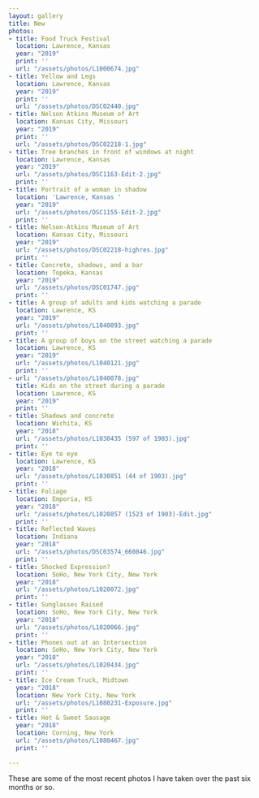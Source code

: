 ```yaml
---
layout: gallery
title: New
photos:
- title: Food Truck Festival
  location: Lawrence, Kansas
  year: "2019"
  print: ''
  url: "/assets/photos/L1000674.jpg"
- title: Yellow and Legs
  location: Lawrence, Kansas
  year: "2019"
  print: ''
  url: "/assets/photos/DSC02440.jpg"
- title: Nelson Atkins Museum of Art
  location: Kansas City, Missouri
  year: "2019"
  print: ''
  url: "/assets/photos/DSC02218-1.jpg"
- title: Tree branches in front of windows at night
  location: Lawrence, Kansas
  year: "2019"
  url: "/assets/photos/DSC1163-Edit-2.jpg"
  print: ''
- title: Portrait of a woman in shadow
  location: 'Lawrence, Kansas '
  year: "2019"
  url: "/assets/photos/DSC1155-Edit-2.jpg"
  print: ''
- title: Nelson-Atkins Museum of Art
  location: Kansas City, Missouri
  year: "2019"
  url: "/assets/photos/DSC02218-highres.jpg"
  print: ''
- title: Concrete, shadows, and a bar
  location: Topeka, Kansas
  year: "2019"
  url: "/assets/photos/DSC01747.jpg"
  print: ''
- title: A group of adults and kids watching a parade
  location: Lawrence, KS
  year: "2019"
  url: "/assets/photos/L1040093.jpg"
  print: ''
- title: A group of boys on the street watching a parade
  location: Lawrence, KS
  year: "2019"
  url: "/assets/photos/L1040121.jpg"
  print: ''
- url: "/assets/photos/L1040078.jpg"
  title: Kids on the street during a parade
  location: Lawrence, KS
  year: "2019"
  print: ''
- title: Shadows and concrete
  location: Wichita, KS
  year: "2018"
  url: "/assets/photos/L1030435 (597 of 1903).jpg"
  print: ''
- title: Eye to eye
  location: Lawrence, KS
  year: "2018"
  url: "/assets/photos/L1030851 (44 of 1903).jpg"
  print: ''
- title: Foliage
  location: Emporia, KS
  year: "2018"
  url: "/assets/photos/L1020857 (1523 of 1903)-Edit.jpg"
  print: ''
- title: Reflected Waves
  location: Indiana
  year: "2018"
  url: "/assets/photos/DSC03574_660846.jpg"
  print: ''
- title: Shocked Expression?
  location: SoHo, New York City, New York
  year: "2018"
  url: "/assets/photos/L1020072.jpg"
  print: ''
- title: Sunglasses Raised
  location: SoHo, New York City, New York
  year: "2018"
  url: "/assets/photos/L1020066.jpg"
  print: ''
- title: Phones out at an Intersection
  location: SoHo, New York City, New York
  year: "2018"
  url: "/assets/photos/L1020434.jpg"
  print: ''
- title: Ice Cream Truck, Midtown
  year: "2018"
  location: New York City, New York
  url: "/assets/photos/L1080231-Exposure.jpg"
  print: ''
- title: Hot & Sweet Sausage
  year: "2018"
  location: Corning, New York
  url: "/assets/photos/L1080467.jpg"
  print: ''

---
```

<p>These are some of the most recent photos I have taken over the past six months or so.</p>